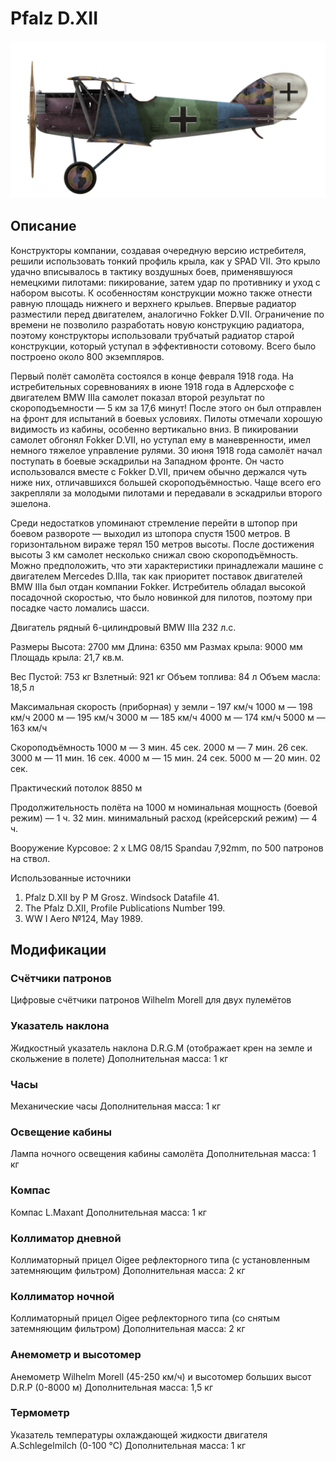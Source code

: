 # Pfalz D.XII

![pfalzd12](../images/pfalzd12.png)

## Описание

Конструкторы компании, создавая очередную версию истребителя, решили использовать тонкий профиль крыла, как у SPAD VII. Это крыло удачно вписывалось в тактику воздушных боев, применявшуюся немецкими пилотами: пикирование, затем удар по противнику и уход с набором высоты. К особенностям конструкции можно также отнести равную площадь нижнего и верхнего крыльев. Впервые радиатор разместили перед двигателем, аналогично Fokker D.VII. Ограничение по времени не позволило разработать новую конструкцию радиатора, поэтому конструкторы использовали трубчатый радиатор старой конструкции, который уступал в эффективности сотовому. Всего было построено около 800 экземпляров.

Первый полёт самолёта состоялся в конце февраля 1918 года. На истребительных соревнованиях в июне 1918 года в Адлерсхофе с двигателем BMW IIIa самолет показал второй результат по скороподъемности — 5 км за 17,6 минут! После этого он был отправлен на фронт для испытаний в боевых условиях. Пилоты отмечали хорошую видимость из кабины, особенно вертикально вниз. В пикировании самолет обгонял Fokker D.VII, но уступал ему в маневренности, имел немного тяжелое управление рулями. 30 июня 1918 года самолёт начал поступать в боевые эскадрильи на Западном фронте. Он часто использовался вместе с Fokker D.VII, причем обычно держался чуть ниже них, отличавшихся большей скороподъёмностью. Чаще всего его закрепляли за молодыми пилотами и передавали в эскадрильи второго эшелона.

Среди недостатков упоминают стремление перейти в штопор при боевом развороте — выходил из штопора спустя 1500 метров. В горизонтальном вираже терял 150 метров высоты. После достижения высоты 3 км самолет несколько снижал свою скороподъёмность. Можно предположить, что эти характеристики принадлежали машине с двигателем Mercedes D.IIIa, так как приоритет поставок двигателей BMW IIIa был отдан компании Fokker. Истребитель обладал высокой посадочной скоростью, что было новинкой для пилотов, поэтому при посадке часто ломались шасси.


Двигатель рядный 6-цилиндровый BMW IIIa 232 л.с.

Размеры
Высота: 2700 мм
Длина: 6350 мм
Размах крыла: 9000 мм
Площадь крыла: 21,7 кв.м.

Вес
Пустой: 753 кг
Взлетный: 921 кг
Объем топлива: 84 л
Объем масла: 18,5 л

Максимальная скорость (приборная)
у земли – 197 км/ч
1000 м — 198 км/ч
2000 м — 195 км/ч
3000 м — 185 км/ч
4000 м — 174 км/ч
5000 м — 163 км/ч

Скороподъёмность
1000 м — 3 мин. 45 сек.
2000 м — 7 мин. 26 сек.
3000 м — 11 мин. 16 сек.
4000 м — 15 мин. 24 сек.
5000 м — 20 мин. 02 сек.

Практический потолок 8850 м

Продолжительность полёта на 1000 м
номинальная мощность (боевой режим) — 1 ч. 32 мин.
минимальный расход (крейсерский режим) — 4 ч.

Вооружение
Курсовое: 2 х LMG 08/15 Spandau 7,92mm, по 500 патронов на ствол.

Использованные источники
1) Pfalz D.XII by P M Grosz. Windsock Datafile 41.
2) The Pfalz D.XII, Profile Publications Number 199.
3) WW I Aero №124, May 1989.

## Модификации


### Счётчики патронов

Цифровые счётчики патронов Wilhelm Morell для двух пулемётов


### Указатель наклона

Жидкостный указатель наклона D.R.G.M (отображает крен на земле и скольжение в полете)
Дополнительная масса: 1 кг


### Часы

Механические часы
Дополнительная масса: 1 кг


### Освещение кабины

Лампа ночного освещения кабины самолёта
Дополнительная масса: 1 кг


### Компас

Компас L.Maxant
Дополнительная масса: 1 кг


### Коллиматор дневной

Коллиматорный прицел Oigee рефлекторного типа (с установленным затемняющим фильтром)
Дополнительная масса: 2 кг


### Коллиматор ночной

Коллиматорный прицел Oigee рефлекторного типа (со снятым затемняющим фильтром)
Дополнительная масса: 2 кг


### Анемометр и высотомер

Анемометр Wilhelm Morell (45-250 км/ч) и высотомер больших высот D.R.P (0-8000 м)
Дополнительная масса: 1,5 кг


### Термометр

Указатель температуры охлаждающей жидкости двигателя A.Schlegelmilch (0-100 °C)
Дополнительная масса: 1 кг

